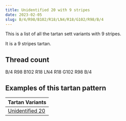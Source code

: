 ```yaml
---
title: Unidentified 20 with 9 stripes
date: 2023-02-05
slug: B/4/R98/B102/R18/LN4/R18/G102/R98/B/4
---
```

This is a list of all the tartan sett variants with 9 stripes.

It is a 9 stripes tartan.


## Thread count
B/4 R98 B102 R18 LN4 R18 G102 R98 B/4

## Examples of this tartan pattern

| Tartan Variants |
|---------------|
| [Unidentified 20](/variants/b/4/r98/b102/r18/ln4/r18/g102/r98/b/4-b304080-g008000-lne0e0e0-rc00000)||
